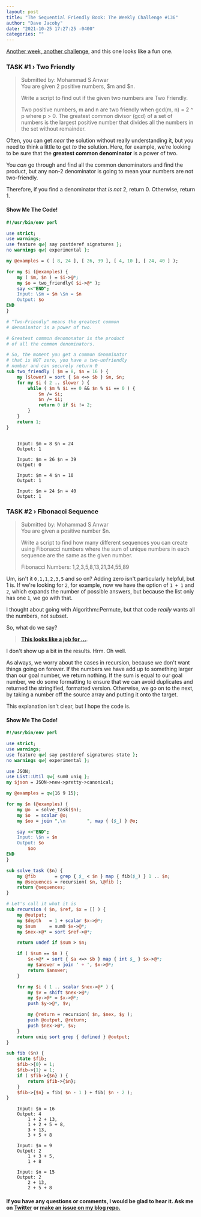 ```yaml
---
layout: post
title: "The Sequential Friendly Book: The Weekly Challenge #136"
author: "Dave Jacoby"
date: "2021-10-25 17:27:25 -0400"
categories: ""
---
```


[Another week, another challenge](https://theweeklychallenge.org/blog/perl-weekly-challenge-136/), and this one looks like a fun one.

### TASK #1 › Two Friendly

> Submitted by: Mohammad S Anwar  
> You are given 2 positive numbers, $m and $n.
>
> Write a script to find out if the given two numbers are Two Friendly.
>
> Two positive numbers, m and n are two friendly when gcd(m, n) = 2 ^ p where p > 0. The greatest common divisor (gcd) of a set of numbers is the largest positive number that divides all the numbers in the set without remainder.

Often, you can get _near_ the solution without really understanding it, but you need to think a little to get _to_ the solution. Here, for example, we're looking to be sure that the **greatest common denominator** is a power of two.

You _can_ go through and find all the common denominators and find the product, but any non-2 denominator is going to mean your numbers are not two-friendly.

Therefore, if you find a denominator that _is not_ 2, return 0. Otherwise, return 1.

#### Show Me The Code!

```perl
#!/usr/bin/env perl

use strict;
use warnings;
use feature qw{ say postderef signatures };
no warnings qw{ experimental };

my @examples = ( [ 8, 24 ], [ 26, 39 ], [ 4, 10 ], [ 24, 40 ] );

for my $i (@examples) {
    my ( $m, $n ) = $i->@*;
    my $o = two_friendly( $i->@* );
    say <<"END";
    Input: \$m = $m \$n = $n
    Output: $o
END
}

# "Two-Friendly" means the greatest common
# denominator is a power of two.

# Greatest common denomonator is the product
# of all the common denominators. 

# So, the moment you get a common denominator 
# that is NOT zero, you have a two-unfriendly
# number and can securely return 0
sub two_friendly ( $m = 8, $n = 16 ) {
    my ($lower) = sort { $a <=> $b } $m, $n;
    for my $i ( 2 .. $lower ) {
        while ( $m % $i == 0 && $n % $i == 0 ) {
            $m /= $i;
            $n /= $i;
            return 0 if $i != 2;
        }
    }
    return 1;
}
```

```text

    Input: $m = 8 $n = 24
    Output: 1

    Input: $m = 26 $n = 39
    Output: 0

    Input: $m = 4 $n = 10
    Output: 1

    Input: $m = 24 $n = 40
    Output: 1
```

### TASK #2 › Fibonacci Sequence

> Submitted by: Mohammad S Anwar  
> You are given a positive number $n.
>
> Write a script to find how many different sequences you can create using Fibonacci numbers where the sum of unique numbers in each sequence are the same as the given number.
>
> Fibonacci Numbers: 1,2,3,5,8,13,21,34,55,89

Um, isn't it `0,1,1,2,3,5` and so on? Adding zero isn't particularly helpful, but 1 is. If we're looking for `2`, for example, now we have the option of `1 + 1` and `2`, which expands the number of possible answers, but because the list only has one `1`, we go with that.

I thought about going with Algorithm::Permute, but that code _really_ wants all the numbers, not subset.

So, what do we say?

> [**This looks like a job for ...**](https://duckduckgo.com/?q=%22this+looks+like+a+job+for+recursion%22&va=b&t=hr&ia=web).

I don't show up a bit in the results. Hrm. Oh well.

As always, we worry about the cases in recursion, because we don't want things going on forever. If the numbers we have add up to something larger than our goal number, we return nothing. If the sum is equal to our goal number, we do some formatting to ensure that we can avoid duplicates and returned the stringified, formatted version. Otherwise, we go on to the next,
by taking a number off the source array and putting it onto the target.

This explanation isn't clear, but I hope the code is.

#### Show Me The Code!

```perl
#!/usr/bin/env perl

use strict;
use warnings;
use feature qw{ say postderef signatures state };
no warnings qw{ experimental };

use JSON;
use List::Util qw{ sum0 uniq };
my $json = JSON->new->pretty->canonical;

my @examples = qw{16 9 15};

for my $n (@examples) {
    my @o  = solve_task($n);
    my $o  = scalar @o;
    my $oo = join ",\n        ", map { ($_) } @o;

    say <<"END";
    Input: \$n = $n
    Output: $o
        $oo
END
}

sub solve_task ($n) {
    my @fib       = grep { $_ < $n } map { fib($_) } 1 .. $n;
    my @sequences = recursion( $n, \@fib );
    return @sequences;
}

# Let's call it what it is
sub recursion ( $n, $ref, $x = [] ) {
    my @output;
    my $depth   = 1 + scalar $x->@*;
    my $sum     = sum0 $x->@*;
    my $nex->@* = sort $ref->@*;

    return undef if $sum > $n;

    if ( $sum == $n ) {
        $x->@* = sort { $a <=> $b } map { int $_ } $x->@*;
        my $answer = join ' + ', $x->@*;
        return $answer;
    }

    for my $i ( 1 .. scalar $nex->@* ) {
        my $v = shift $nex->@*;
        my $y->@* = $x->@*;
        push $y->@*, $v;

        my @return = recursion( $n, $nex, $y );
        push @output, @return;
        push $nex->@*, $v;
    }
    return uniq sort grep { defined } @output;
}

sub fib ($n) {
    state $fib;
    $fib->{0} = 1;
    $fib->{1} = 1;
    if ( $fib->{$n} ) {
        return $fib->{$n};
    }
    $fib->{$n} = fib( $n - 1 ) + fib( $n - 2 );
}
```

```text
    Input: $n = 16
    Output: 4
        1 + 2 + 13,
        1 + 2 + 5 + 8,
        3 + 13,
        3 + 5 + 8

    Input: $n = 9
    Output: 2
        1 + 3 + 5,
        1 + 8

    Input: $n = 15
    Output: 2
        2 + 13,
        2 + 5 + 8
```

#### If you have any questions or comments, I would be glad to hear it. Ask me on [Twitter](https://twitter.com/jacobydave) or [make an issue on my blog repo.](https://github.com/jacoby/jacoby.github.io)

